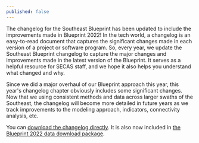 ```yaml
---
published: false
---
```

The changelog for the Southeast Blueprint has been updated to include the improvements made in Blueprint 2022! In the tech world, a changelog is an easy-to-read document that captures the significant changes made in each version of a project or software program. So, every year, we update the Southeast Blueprint changelog to capture the major changes and improvements made in the latest version of the Blueprint. It serves as a helpful resource for SECAS staff, and we hope it also helps you understand what changed and why.

Since we did a major overhaul of our Blueprint approach this year, this year's changelog chapter obviously includes some significant changes. Now that we using consistent methods and data across larger swaths of the Southeast,  the changelog will become more detailed in future years as we track improvements to the modeling approach, indicators, connectivity analysis, etc.

You can [download the changelog directly](https://www.sciencebase.gov/catalog/file/get/5dc440b3e4b0695797584b9f?name=SE_Blueprint_Changelog.pdf). It is also now included in [the Blueprint 2022 data download package](https://www.sciencebase.gov/catalog/file/get/62d57290d34e87fffb2dda52?name=Southeast_Blueprint_2022_Data_Download.zip).